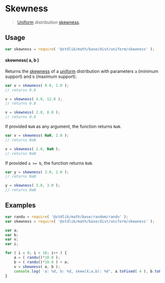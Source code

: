 # Skewness

> [Uniform][uniform-distribution] distribution [skewness][skewness].


<!-- Section to include introductory text. Make sure to keep an empty line after the intro `section` element and another before the `/section` close. -->

<section class="intro">

</section>

<!-- /.intro -->

<!-- Package usage documentation. -->

<section class="usage">

## Usage

``` javascript
var skewness = require( '@stdlib/math/base/dist/uniform/skewness' );
```

#### skewness( a, b )

Returns the [skewness][skewness] of a [uniform][uniform-distribution] distribution with parameters `a` (minimum support) and `b` (maximum support).

``` javascript
var v = skewness( 0.0, 1.0 );
// returns 0.0

v = skewness( 4.0, 12.0 );
// returns 0.0

v = skewness( 2.0, 8.0 );
// returns 0.0
```

If provided `NaN` as any argument, the function returns `NaN`.

``` javascript
var v = skewness( NaN, 2.0 );
// returns NaN

v = skewness( 2.0, NaN );
// returns NaN
```

If provided `a >= b`, the function returns `NaN`.

``` javascript
var y = skewness( 3.0, 2.0 );
// returns NaN

y = skewness( 3.0, 3.0 );
// returns NaN
```

</section>

<!-- /.usage -->

<!-- Package usage notes. Make sure to keep an empty line after the `section` element and another before the `/section` close. -->

<section class="notes">

</section>

<!-- /.notes -->

<!-- Package usage examples. -->

<section class="examples">

## Examples

``` javascript
var randu = require( '@stdlib/math/base/random/randu' );
var skewness = require( '@stdlib/math/base/dist/uniform/skewness' );

var a;
var b;
var v;
var i;

for ( i = 0; i < 10; i++ ) {
    a = ( randu()*10.0 );
    b = ( randu()*10.0 ) + a;
    v = skewness( a, b );
    console.log( 'a: %d, b: %d, skew(X;a,b): %d', a.toFixed( 4 ), b.toFixed( 4 ), v.toFixed( 4 ) );
}
```

</section>

<!-- /.examples -->

<!-- Section to include cited references. If references are included, add a horizontal rule *before* the section. Make sure to keep an empty line after the `section` element and another before the `/section` close. -->

<section class="references">

</section>

<!-- /.references -->

<!-- Section for all links. Make sure to keep an empty line after the `section` element and another before the `/section` close. -->

<section class="links">

[uniform-distribution]: https://en.wikipedia.org/wiki/Uniform_distribution_%28continuous%29
[skewness]: https://en.wikipedia.org/wiki/Skewness

</section>

<!-- /.links -->
